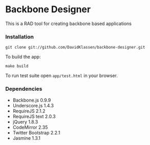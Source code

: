 # Backbone Designer

This is a RAD tool for creating backbone based applications

### Installation

```
git clone git://github.com/DavidKlassen/backbone-designer.git
```

To build the app:

```
make build
```

To run test suite open <code>app/test.html</code> in your browser.

### Dependencies

* Backbone.js 0.9.9
* Underscore.js 1.4.3
* RequireJS 2.1.2
* RequireJS text 2.0.3
* jQuery 1.8.3
* CodeMirror 2.35
* Twitter Bootstrap 2.2.1
* Jasmine 1.3.1
